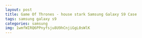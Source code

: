 ```yaml
---
layout: post
title: Game Of Thrones - house stark Samsung Galaxy S9 Case
tags: samsung galaxy s9
categories: samsung
img: 1wmfWIRQ6PPnyfsju8U9hCnjiGgL0sWlK
---
```

